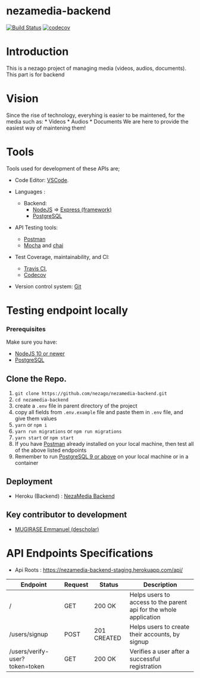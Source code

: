 # nezamedia-backend
[![Build Status](https://travis-ci.com/nezago/nezamedia-backend.svg?token=xYuqSZofX88oaDGxJwTY&branch=develop)](https://travis-ci.com/nezago/nezamedia-backend) [![codecov](https://codecov.io/gh/nezago/nezamedia-backend/branch/develop/graph/badge.svg?token=HIM9MFC4FE)](https://codecov.io/gh/nezago/nezamedia-backend)

# Introduction
This is a nezago project of managing media (videos, audios, documents). This part is for backend

# Vision
Since the rise of technology, everyhing is easier to be maintened, for the media such as:
    * Videos
    * Audios
    * Documents
We are here to provide the easiest way of maintening them!

# Tools

Tools used for development of these APIs are;
- Code Editor: [VSCode](https://code.visualstudio.com/).
- Languages :
    * Backend:
        * [NodeJS](https://nodejs.org/en/) => [Express (framework)](https://expressjs.com/)
        * [PostgreSQL](https://www.postgresql.org/)

- API Testing tools: 
    * [Postman](https://www.getpostman.com/)
    * [Mocha](https://mochajs.org/) and [chai](https://www.chaijs.com/)

* Test Coverage, maintainability, and CI:
    * [Travis CI](https://travis-ci.org/ "Continuous Integration (CI)"), 
    * [Codecov](https://codecov.io/ "Test Coverrage") 

* Version control system: [Git](https://git-scm.com/)

# Testing endpoint locally

### Prerequisites
Make sure you have:
- [NodeJS 10 or newer](https://nodejs.org/en/)
- [PostgreSQL](https://www.postgresql.org/)

Clone the Repo.
-------------
1. `git clone https://github.com/nezago/nezamedia-backend.git`
2. `cd nezamedia-backend`
3. create a `.env` file in parent directory of the project 
4. copy all fields from `.env.example` file and paste them in `.env` file, and give them values
5. `yarn` or `npm i`
5. `yarn run migrations` or `npm run migrations`
6. `yarn start` or `npm start`
7. If you have [Postman](https://www.getpostman.com/) already installed on your local machine, then test all of the above listed endpoints
8. Remember to run [PostgreSQL 9 or above](https://www.postgresql.org/) on your local machine or in a container
   
## Deployment
- Heroku (Backend) : [NezaMedia Backend](https://nezamedia-backend-staging.herokuapp.com)

## Key contributor to development
* [MUGIRASE Emmanuel (descholar)](https://github.com/descholar-ceo/)

# API Endpoints Specifications

- Api Roots : https://nezamedia-backend-staging.herokuapp.com/api/

| Endpoint | Request | Status | Description |
| --- | --- | --- | --- |
| / | GET | 200 OK | Helps users to access to the parent api for the whole application|
| /users/signup | POST | 201 CREATED | Helps users to create their accounts, by signup|
| /users/verify-user?token=token | GET | 200 OK | Verifies a user after a successful registration|
